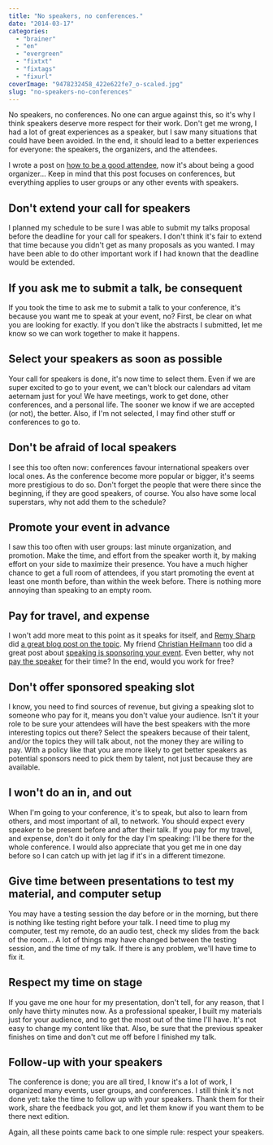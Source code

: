 ```yaml
---
title: "No speakers, no conferences."
date: "2014-03-17"
categories: 
  - "brainer"
  - "en"
  - "evergreen"
  - "fixtxt"
  - "fixtags"
  - "fixurl"
coverImage: "9478232458_422e622fe7_o-scaled.jpg"
slug: "no-speakers-no-conferences"
---
```


No speakers, no conferences. No one can argue against this, so it's why I think speakers deserve more respect for their work. Don't get me wrong, I had a lot of great experiences as a speaker, but I saw many situations that could have been avoided. In the end, it should lead to a better experiences for everyone: the speakers, the organizers, and the attendees.

I wrote a post on [how to be a good attendee](http://fred.dev/how-to-be-a-good-attendee/ "How to be a good attendee"), now it's about being a good organizer... Keep in mind that this post focuses on conferences, but everything applies to user groups or any other events with speakers.

## Don't extend your call for speakers

I planned my schedule to be sure I was able to submit my talks proposal before the deadline for your call for speakers. I don't think it's fair to extend that time because you didn't get as many proposals as you wanted. I may have been able to do other important work if I had known that the deadline would be extended.

## If you ask me to submit a talk, be consequent

If you took the time to ask me to submit a talk to your conference, it's because you want me to speak at your event, no? First, be clear on what you are looking for exactly. If you don't like the abstracts I submitted, let me know so we can work together to make it happens.

## Select your speakers as soon as possible

Your call for speakers is done, it's now time to select them. Even if we are super excited to go to your event, we can't block our calendars ad vitam aeternam just for you! We have meetings, work to get done, other conferences, and a personal life. The sooner we know if we are accepted (or not), the better. Also, if I'm not selected, I may find other stuff or conferences to go to.

## Don't be afraid of local speakers

I see this too often now: conferences favour international speakers over local ones. As the conference become more popular or bigger, it's seems more prestigious to do so. Don't forget the people that were there since the beginning, if they are good speakers, of course. You also have some local superstars, why not add them to the schedule?

## Promote your event in advance

I saw this too often with user groups: last minute organization, and promotion. Make the time, and effort from the speaker worth it, by making effort on your side to maximize their presence. You have a much higher chance to get a full room of attendees, if you start promoting the event at least one month before, than within the week before. There is nothing more annoying than speaking to an empty room.

## Pay for travel, and expense

I won't add more meat to this point as it speaks for itself, and [Remy Sharp](https://remysharp.com "Remy Sharp website") did [a great blog post on the topic](https://remysharp.com/2014/03/07/youre-paying-to-speak/ "Remy Sharp post on paying for speaking"). My friend [Christian Heilmann](https://christianheilmann.com/ "Christian Heilmann website") too did a great post about [speaking is sponsoring your event](https://christianheilmann.com/2014/03/12/speaking-sponsoring/ "Blog post on speaking is sponsoring from Christian Heilmann"). Even better, why not [pay the speaker](https://www.andybudd.com/archives/2013/08/paying_speakers_is_better_for_everybody/ "A post from Andy Budd about paying for speakers") for their time? In the end, would you work for free?

## Don't offer sponsored speaking slot

I know, you need to find sources of revenue, but giving a speaking slot to someone who pay for it, means you don't value your audience. Isn't it your role to be sure your attendees will have the best speakers with the more interesting topics out there? Select the speakers because of their talent, and/or the topics they will talk about, not the money they are willing to pay. With a policy like that you are more likely to get better speakers as potential sponsors need to pick them by talent, not just because they are available.

## I won't do an in, and out

When I'm going to your conference, it's to speak, but also to learn from others, and most important of all, to network. You should expect every speaker to be present before and after their talk. If you pay for my travel, and expense, don't do it only for the day I'm speaking: I'll be there for the whole conference. I would also appreciate that you get me in one day before so I can catch up with jet lag if it's in a different timezone.

## Give time between presentations to test my material, and computer setup

You may have a testing session the day before or in the morning, but there is nothing like testing right before your talk. I need time to plug my computer, test my remote, do an audio test, check my slides from the back of the room... A lot of things may have changed between the testing session, and the time of my talk. If there is any problem, we'll have time to fix it.

## Respect my time on stage

If you gave me one hour for my presentation, don't tell, for any reason, that I only have thirty minutes now. As a professional speaker, I built my materials just for your audience, and to get the most out of the time I'll have. It's not easy to change my content like that. Also, be sure that the previous speaker finishes on time and don't cut me off before I finished my talk.

## Follow-up with your speakers

The conference is done; you are all tired, I know it's a lot of work, I organized many events, user groups, and conferences. I still think it's not done yet: take the time to follow up with your speakers. Thank them for their work, share the feedback you got, and let them know if you want them to be there next edition.

Again, all these points came back to one simple rule: respect your speakers.
